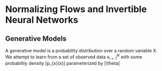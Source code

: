 # Normalizing Flows and Invertible Neural Networks

## Generative Models

A generative model is a probability distribution over a random variable X. We attempt to learn from a set of observed data ${x}_{i = 1}^{N}$ with some probabiltiy density \[p_{x}(x)\] parameterized by \[\theta\]
